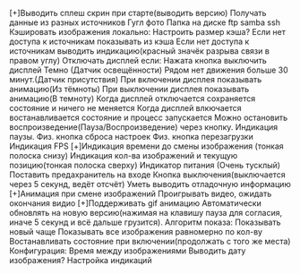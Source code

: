 
[+]Выводить сплеш скрин при старте(выводить версию)
Получать данные из разных источников
    Гугл фото
    Папка на диске
    ftp
    samba
    ssh
Кэшировать изображения локально:
    Настроить размер кэша?
    Если нет доступа к источникам показывать из кэша
    Если нет доступа к источникам выводить индикацию(красный значёк разрыва связи в правом углу)
Отключать дисплей если:
    Нажата кнопка выключить дисплей
    Темно (Датчик освещённости)
    Рядом нет движения больше 30 минут.(Датчик присутствия)
При включении дисплея показывать анимацию(Из тёмноты)
При выключении дисплея показывать анимацию(В темноту)
Когда дисплей отключается сохраняется состояние и ничего не меняется
Когда дисплей влкючается востанавливается состояние и процесс запускается
Можно остановить воспроизведение(Пауза/Воспроизведение) через кнопку.
Индикация паузы.
Физ. кнопка сброса настроек
Физ. кнопка перезагрузки
Индикация FPS
[+]Индикация времени до смены изображения (тонкая полоска снизу)
Индикация кол-ва изображений и текущую позицию(тонкая полоска сверху)
Индикатор питания (Очень тусклый)
Поставить предахранитель на входе
Кнопка выключения(выключается через 5 секунд, ведёт отсчёт)
Уметь выводить отладочную информацию
[+]Анимация при смене изображений
Проигрывать видео, ожидать окончания видио
[+]Поддерживать gif анимацию
Автоматически обновлять на новую версию(нажимая на клавишу пауза для согласия, иначе 5 секунд и всё дальше грузится).
Алгоритм показа:
    Показывать новый чаще
    Показывать все изображения равномерно по кол-ву
Востанавливать состояние при включении(продолжать с того же места)
Конфигурация:
    Время между изображениями
    Выводить дату изображения?
    Настройка индикаций
